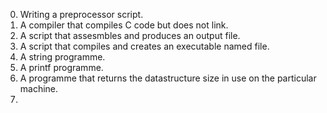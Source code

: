 0. Writing a preprocessor script.
1. A compiler that compiles C code but does not link.
2. A script that assesmbles and produces an output file.
3. A script that compiles and creates an executable named file.
4. A string programme.
5. A printf programme.
6. A programme that returns the datastructure size in use on the particular machine.
7.  
